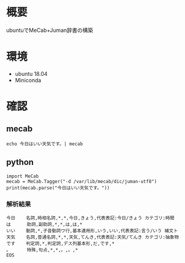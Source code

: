 # 概要
ubuntuでMeCab+Juman辞書の構築

# 環境
- ubuntu 18.04
- Miniconda

# 確認
## mecab
```
echo 今日はいい天気です。| mecab
```
## python
```
import MeCab
mecab = MeCab.Tagger("-d /var/lib/mecab/dic/juman-utf8")
print(mecab.parse("今日はいい天気です。"))
```

### 解析結果
```
今日    名詞,時相名詞,*,*,今日,きょう,代表表記:今日/きょう カテゴリ:時間
は      助詞,副助詞,*,*,は,は,*
いい    動詞,*,子音動詞ワ行,基本連用形,いう,いい,代表表記:言う/いう 補文ト
天気    名詞,普通名詞,*,*,天気,てんき,代表表記:天気/てんき カテゴリ:抽象物
です    判定詞,*,判定詞,デス列基本形,だ,です,*
。      特殊,句点,*,*,。,。,*
EOS
```